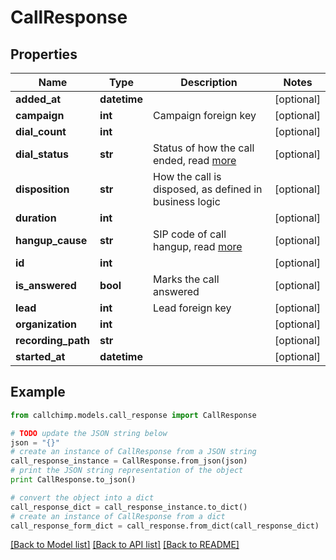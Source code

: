 # CallResponse


## Properties

Name | Type | Description | Notes
------------ | ------------- | ------------- | -------------
**added_at** | **datetime** |  | [optional] 
**campaign** | **int** | Campaign foreign key | [optional] 
**dial_count** | **int** |  | [optional] 
**dial_status** | **str** | Status of how the call ended, read [more](https://www.voip-info.org/asterisk-variable-dialstatus/) | [optional] 
**disposition** | **str** | How the call is disposed, as defined in business logic | [optional] 
**duration** | **int** |  | [optional] 
**hangup_cause** | **str** | SIP code of call hangup, read [more](https://www.voip-info.org/asterisk-variable-hangupcause/) | [optional] 
**id** | **int** |  | [optional] 
**is_answered** | **bool** | Marks the call answered | [optional] 
**lead** | **int** | Lead foreign key | [optional] 
**organization** | **int** |  | [optional] 
**recording_path** | **str** |  | [optional] 
**started_at** | **datetime** |  | [optional] 

## Example

```python
from callchimp.models.call_response import CallResponse

# TODO update the JSON string below
json = "{}"
# create an instance of CallResponse from a JSON string
call_response_instance = CallResponse.from_json(json)
# print the JSON string representation of the object
print CallResponse.to_json()

# convert the object into a dict
call_response_dict = call_response_instance.to_dict()
# create an instance of CallResponse from a dict
call_response_form_dict = call_response.from_dict(call_response_dict)
```
[[Back to Model list]](../README.md#documentation-for-models) [[Back to API list]](../README.md#documentation-for-api-endpoints) [[Back to README]](../README.md)


